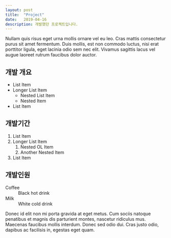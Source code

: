```yaml
---
layout: post
title:  "Project"
date:   2019-04-16
description: 개발했던 프로젝트입니다.
---
```


Nullam quis risus eget urna mollis ornare vel eu leo. Cras mattis consectetur purus sit amet fermentum. Duis mollis, est non commodo luctus, nisi erat porttitor ligula, eget lacinia odio sem nec elit. Vivamus sagittis lacus vel augue laoreet rutrum faucibus dolor auctor.

## 개발 개요
* List Item
* Longer List Item
  * Nested List Item
  * Nested Item
* List Item

## 개발기간
1. List Item
2. Longer List Item
    1. Nested OL Item
    2. Another Nested Item
3. List Item

## 개발인원
<dl>
  <dt>Coffee</dt>
  <dd>Black hot drink</dd>
  <dt>Milk</dt>
  <dd>White cold drink</dd>
</dl>

Donec id elit non mi porta gravida at eget metus. Cum sociis natoque penatibus et magnis dis parturient montes, nascetur ridiculus mus. Maecenas faucibus mollis interdum. Donec sed odio dui. Cras justo odio, dapibus ac facilisis in, egestas eget quam.

